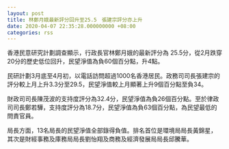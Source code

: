 ```yaml
---
layout: post
title: 林鄭月娥最新評分回升至25.5　張建宗評分亦上升
date: 2020-04-07 22:35:28.000000000 +08:00
categories: rss
---
```


香港民意研究計劃調查顯示，行政長官林鄭月娥的最新評分為 25.5分，從2月跌穿20分的歷史低位回升，民望淨值為負60個百分點，升4點。

民研計劃3月底至4月初，以電話訪問超過1000名香港居民。政務司司長張建宗的評分較上月上升3.3分至29.5，民望淨值較上月顯著上升9個百分點至負34。

財政司司長陳茂波的支持度評分為32.4分，民望淨值為負26個百分點。至於律政司司長鄭若驊，支持度評分為18.7分，民望淨值為負63個百分點，為民望最低的問責官員。

局長方面，13名局長的民望淨值全部錄得負值。排名首位是環境局局長黃錦星，其次是財經事務及庫務局局長劉怡翔及商務及經濟發展局局長邱騰華。
